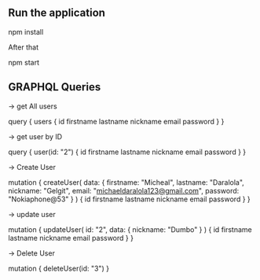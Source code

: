## Run the application

npm install

After that 

npm start

## GRAPHQL Queries

 -> get All users

 query {
  users {
    id
  	firstname
    lastname
    nickname
    email
    password
  }
}

-> get user by ID

query {
  user(id: "2") {
    id
    firstname
    lastname
    nickname
    email
    password
  }
}

-> Create User 

mutation {
  createUser(
    data: {
      firstname: "Micheal",
      lastname: "Daralola",
      nickname: "Gelgit",
      email: "michaeldaralola123@gmail.com",
      password: "Nokiaphone@53"
    }
  ) {
    id
    firstname
    lastname
    nickname
    email
    password
  }
}

-> update user

mutation {
  updateUser(
    id: "2", 
    data: {
    	nickname: "Dumbo"
  	}
  )
  {
    id
    firstname
    lastname
    nickname
    email
    password
  }
}

-> Delete User

mutation {
  deleteUser(id: "3")
}



